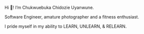 Hi 👋! I’m Chukwuebuka Chidozie Uyanwune.

Software Engineer, amature photographer and a fitness enthusiast.

I pride myself in my ability to LEARN, UNLEARN, & RELEARN.
